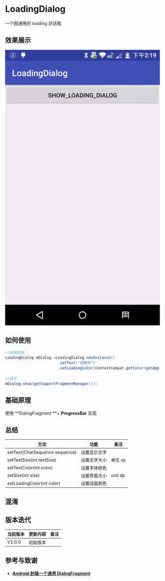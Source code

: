 # LoadingDialog
一个图通用的 loading 对话框

## 效果展示

![demo](./screen/xghow-y6cqr.gif)

## 如何使用

```java 
//创建实例
LoadingDialog mDialog =LoadingDialog.newInstance()
						.setText("加载中")
						.setLoadingColor(ContextCompat.getColor(getApplicationContext(), R.color.colorPrimary));
						
//显示
mDialog.show(getSupportFragmentManager());
```



## 基础原理

使用 **DialogFragment **+ **ProgressBar** 实现




## 总结

| 方法                           | 功能         | 备注    |
| ------------------------------ | ------------ | ------- |
| setText(CharSequence sequence) | 设置显示文字 |         |
| setTextSize(int textSize)      | 设置文字大小 | 单位 sp |
| setTextColor(int color)        | 设置字体颜色 |         |
| setSize(int size)              | 设置界面大小 | unit dp |
| setLoadingColor(int color)     | 设置动画颜色 |         |



## 混淆





## 版本迭代

| 当前版本 | 更新内容 | 备注 |
| -------- | -------- | ---- |
| V1.0.0   | 初始版本 |      |


## 参考与致谢

- **[Android 封装一个通用 DialogFragment ](https://blog.csdn.net/qq_14876133/article/details/81012388)**

